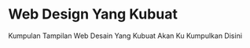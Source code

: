 <html>
  <H1>Web Design Yang Kubuat</H1>
  <p>Kumpulan Tampilan Web Desain Yang Kubuat Akan Ku Kumpulkan Disini</p>
</html>
